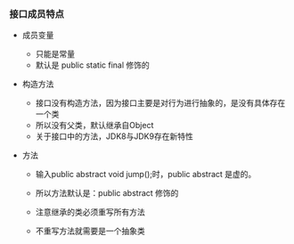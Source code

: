 ### 接口成员特点

- 成员变量
  - 只能是常量  
  - 默认是 public static final 修饰的
  
- 构造方法
  - 接口没有构造方法，因为接口主要是对行为进行抽象的，是没有具体存在一个类
  - 所以没有父类，默认继承自Object
  - 关于接口中的方法，JDK8与JDK9存在新特性
  
- 方法
  - 输入public abstract void jump();时，public abstract 是虚的。
  
  - 所以方法默认是：public abstract 修饰的
  
  - 注意继承的类必须重写所有方法
  
  - 不重写方法就需要是一个抽象类
  
    